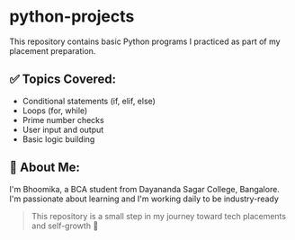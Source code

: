 # python-projects
This repository contains basic Python programs I practiced as part of my placement preparation.

## ✅ Topics Covered:
- Conditional statements (if, elif, else)
- Loops (for, while)
- Prime number checks
- User input and output
- Basic logic building 

## 📌 About Me:

I'm Bhoomika, a BCA student from Dayananda Sagar College, Bangalore.  
I'm passionate about learning and I'm working daily to be industry-ready

> This repository is a small step in my journey toward tech placements and self-growth 🚀
